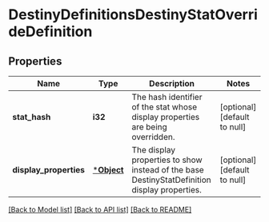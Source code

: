 # DestinyDefinitionsDestinyStatOverrideDefinition

## Properties
Name | Type | Description | Notes
------------ | ------------- | ------------- | -------------
**stat_hash** | **i32** | The hash identifier of the stat whose display properties are being overridden. | [optional] [default to null]
**display_properties** | [***Object**](Object.md) | The display properties to show instead of the base DestinyStatDefinition display properties. | [optional] [default to null]

[[Back to Model list]](../README.md#documentation-for-models) [[Back to API list]](../README.md#documentation-for-api-endpoints) [[Back to README]](../README.md)


